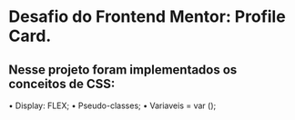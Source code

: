 # Desafio do Frontend Mentor: Profile Card.

## Nesse projeto foram implementados os conceitos de CSS:

• Display: FLEX;
• Pseudo-classes; 
• Variaveis = var (); 
